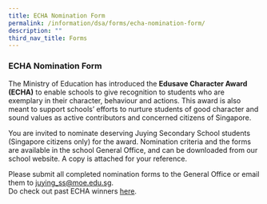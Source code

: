 ```yaml
---
title: ECHA Nomination Form
permalink: /information/dsa/forms/echa-nomination-form/
description: ""
third_nav_title: Forms
---
```

### **ECHA Nomination Form**
The Ministry of Education has introduced the **Edusave Character Award (ECHA)** to enable schools to give recognition to students who are exemplary in their character, behaviour and actions. This award is also meant to support schools’ efforts to nurture students of good character and sound values as active contributors and concerned citizens of Singapore.  
  
You are invited to nominate deserving Juying Secondary School students (Singapore citizens only) for the award. Nomination criteria and the forms are available in the school General Office, and can be downloaded from our school website. A copy is attached for your reference.  
  
Please submit all completed nomination forms to the General Office or email them to [juying\_ss@moe.edu.sg](mailto:juying_ss@moe.edu.sg).   
Do check out past ECHA winners [here](https://staging.d1o9rele4xczce.amplifyapp.com/achievements/echa/).